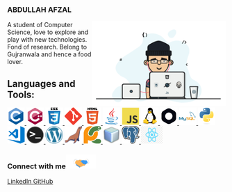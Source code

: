 ### ABDULLAH AFZAL

<p>
    <img align="right" src="./icon/programmer.gif" width="310px" alt="programmergif">
</p>
	
A student of Computer Science, love to explore and play with new technologies. Fond of research. Belong to Gujranwala and hence a food lover.
	  
 

## Languages and Tools:
																		     
<p align="left"> 
			<a href="https://en.wikipedia.org/wiki/C_(programming_language)" target="_blank"> <img src="./icon/c-original.svg" alt="c" width="40" height="40"/ target="blank"> </a>
			<a href="https://en.wikipedia.org/wiki/C%2B%2B" target="_blank"> <img src="icon/cplusplus-original.svg" alt="cplusplus" width="40" height="40"/ target="blank"> </a>
			<a href="https://en.wikipedia.org/wiki/CSS" target="_blank"> <img src="icon/css3-original-wordmark.svg" alt="css3" width="40" height="40"/ target="blank"> </a> 
			<a href="https://git-scm.com/" target="_blank"> <img src="icon/git-scm-icon.svg" alt="git" width="40" height="40"/ target="blank"> </a> 
			<a href="https://en.wikipedia.org/wiki/HTML" target="_blank"> <img src="icon/html5-original-wordmark.svg" alt="html5" width="40" height="40"/ target="blank"> </a> 
			<a href="https://www.java.com" target="_blank"> <img src="icon/java-original.svg" alt="java" width="40" height="40"/ target="blank"> </a> 
			<a href="https://developer.mozilla.org/en-US/docs/Web/JavaScript" target="_blank"> <img src="icon/javascript-original.svg" alt="javascript" width="40" height="40"/ target="blank"> </a> 
			<a href="https://www.linux.org/" target="_blank"> <img src="icon/linux-original.svg" alt="linux" width="40" height="40"/ target="blank"> </a>
			<a href="https://www.medusajs.com/" target="_blank"> <img src="icon/medusa.png" alt="medusajs"  height="40"/ target="blank"> </a> 
			<a href="https://www.mysql.com/" target="_blank"> <img src="icon/mysql-original-wordmark.svg" alt="mysql" width="40" height="40"/ target="blank" > </a> 
			<a href="https://www.python.org" target="_blank"> <img src="icon/python-original.svg" alt="python" width="40" height="40"/ target="blank"> </a>
			<a href="https://code.visualstudio.com/" target="_blank"> <img src="icon/visual-studio-code.png" alt="visual-studio-code" width="40" height="40"/ target="blank"> </a>
			<a href="https://en.wikipedia.org/wiki/Windows_Terminal" target="_blank"> <img src="icon/terminal.png" alt="terminal" width="40" height="40"/ target="blank"> </a>
			<a href="https://en.wikipedia.org/wiki/WordPress" target="_blank"> <img src="icon/wordpress.png" alt="terminal" width="40" height="40"/ target="blank"> </a>
			<a href="https://en.wikipedia.org/wiki/MariaDB" target="_blank"> <img src="icon/mariadb.png" alt="terminal" width="40" height="40"/ target="blank"> </a>
			<a href="https://www.jetbrains.com/pycharm/" target="_blank"> <img src="icon/pycharm.svg" alt="pycharm" width="40" height="40"/ target="blank"> </a> 
			<a href="https://netbeans.apache.org//" target="_blank"> <img src="icon/netbeans.png" alt="netbeans" width="40" height="40"/ target="blank"> </a> 
			<a href="https://www.postgresql.org//" target="_blank"> <img src="icon/image.png" alt="postgresql" width="40" height="40"/ target="blank"> </a>
			<a href="https://react.dev//" target="_blank"> <img src="icon/react.png" alt="flask" width="50" height="40"/ target="blank"> </a>
		</p>

### Connect with me<img src="./icon/handshake.gif" height="32px">
	
<a href="https://www.linkedin.com/in/abdullah-afzal-5a5120176/" target= "_blank"> LinkedIn </a>
<a href="https://github.com/abdullah-afzal" target= "_blank">GitHub </a>
